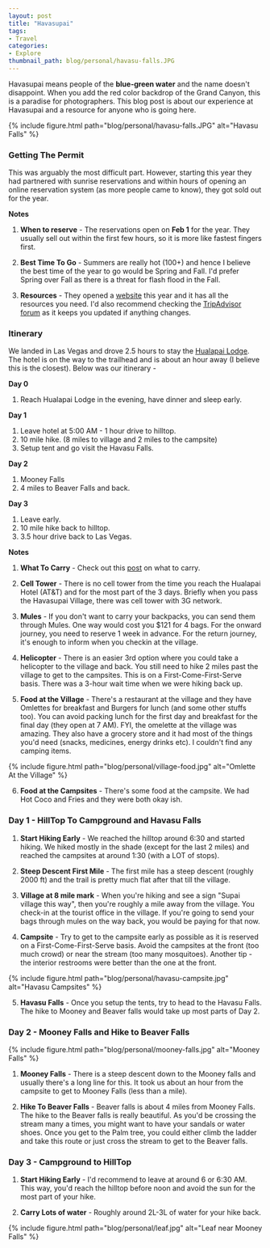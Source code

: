 ```yaml
---
layout: post
title: "Havasupai"
tags:
- Travel
categories:
- Explore
thumbnail_path: blog/personal/havasu-falls.JPG
---
```


Havasupai means people of the **blue-green water** and the name doesn't disappoint. When you add the red color backdrop of the Grand Canyon, this is a paradise for photographers. This blog post is about our experience at Havasupai and a resource for anyone who is going here.

{% include figure.html path="blog/personal/havasu-falls.JPG" alt="Havasu Falls" %}

### Getting The Permit

This was arguably the most difficult part. However, starting this year they had partnered with sunrise reservations and within hours of opening an online reservation system (as more people came to know), they got sold out for the year. 

**Notes**

1. **When to reserve** - The reservations open on **Feb 1** for the year. They usually sell out within the first few hours, so it is more like fastest fingers first.

2. **Best Time To Go** - Summers are really hot (100+) and hence I believe the best time of the year to go would be Spring and Fall. I'd prefer Spring over Fall as there is a threat for flash flood in the Fall.

3. **Resources** - They opened a [website](http://theofficialhavasupaitribe.com) this year and it has all the resources you need. I'd also recommend checking the [TripAdvisor forum](https://www.tripadvisor.com/ShowForum-g31371-i12769-Supai_Arizona.html) as it keeps you updated if anything changes.

### Itinerary

We landed in Las Vegas and drove 2.5 hours to stay the [Hualapai Lodge](http://www.grandcanyonwest.com/hualapai-lodge-and-route-66.htm). The hotel is on the way to the trailhead and is about an hour away (I believe this is the closest). Below was our itinerary - 

**Day 0**

1. Reach Hualapai Lodge in the evening, have dinner and sleep early.

**Day 1**
1. Leave hotel at 5:00 AM - 1 hour drive to hilltop.
2. 10 mile hike. (8 miles to village and 2 miles to the campsite)
3. Setup tent and go visit the Havasu Falls.

**Day 2**
1. Mooney Falls
2. 4 miles to Beaver Falls and back.

**Day 3**
1. Leave early.
2. 10 mile hike back to hilltop.
3. 3.5 hour drive back to Las Vegas.

**Notes**

1. **What To Carry** - Check out this [post](http://kaushik88.github.io/blog/2017/03/24/backpacking-checklist/) on what to carry.

2. **Cell Tower** - There is no cell tower from the time you reach the Hualapai Hotel (AT&T) and for the most part of the 3 days. Briefly when you pass the Havasupai Village, there was cell tower with 3G network.

3. **Mules** - If you don't want to carry your backpacks, you can send them through Mules. One way would cost you $121 for 4 bags. For the onward journey, you need to reserve 1 week in advance. For the return journey, it's enough to inform when you checkin at the village.

4. **Helicopter** - There is an easier 3rd option where you could take a helicopter to the village and back. You still need to hike 2 miles past the village to get to the campsites. This is on a First-Come-First-Serve basis. There was a 3-hour wait time when we were hiking back up.

5. **Food at the Village** - There's a restaurant at the village and they have Omlettes for breakfast and Burgers for lunch (and some other stuffs too). You can avoid packing lunch for the first day and breakfast for the final day (they open at 7 AM). FYI, the omelette at the village was amazing. They also have a grocery store and it had most of the things you'd need (snacks, medicines, energy drinks etc). I couldn't find any camping items.

{% include figure.html path="blog/personal/village-food.jpg" alt="Omlette At the Village" %}

6. **Food at the Campsites** - There's some food at the campsite. We had Hot Coco and Fries and they were both okay ish.

### Day 1 - HillTop To Campground and Havasu Falls

1. **Start Hiking Early** - We reached the hilltop around 6:30 and started hiking. We hiked mostly in the shade (except for the last 2 miles) and reached the campsites at around 1:30 (with a LOT of stops).

2. **Steep Descent First Mile** - The first mile has a steep descent (roughly 2000 ft) and the trail is pretty much flat after that till the village.

3. **Village at 8 mile mark** - When you're hiking and see a sign "Supai village this way", then you're roughly a mile away from the village. You check-in at the tourist office in the village. If you're going to send your bags through mules on the way back, you would be paying for that now.

4. **Campsite** - Try to get to the campsite early as possible as it is reserved on a First-Come-First-Serve basis. Avoid the campsites at the front (too much crowd) or near the stream (too many mosquitoes). Another tip - the interior restrooms were better than the one at the front.

{% include figure.html path="blog/personal/havasu-campsite.jpg" alt="Havasu Campsites" %}

5. **Havasu Falls** - Once you setup the tents, try to head to the Havasu Falls. The hike to Mooney and Beaver falls would take up most parts of Day 2.

### Day 2 - Mooney Falls and Hike to Beaver Falls

{% include figure.html path="blog/personal/mooney-falls.jpg" alt="Mooney Falls" %}

1. **Mooney Falls** - There is a steep descent down to the Mooney falls and usually there's a long line for this. It took us about an hour from the campsite to get to Mooney Falls (less than a mile).

2. **Hike To Beaver Falls** - Beaver falls is about 4 miles from Mooney Falls. The hike to the Beaver falls is really beautiful. As you'd be crossing the stream many a times, you might want to have your sandals or water shoes. Once you get to the Palm tree, you could either climb the ladder and take this route or just cross the stream to get to the Beaver falls.

### Day 3 - Campground to HillTop

1. **Start Hiking Early** - I'd recommend to leave at around 6 or 6:30 AM. This way, you'd reach the hilltop before noon and avoid the sun for the most part of your hike.

2. **Carry Lots of water** - Roughly around 2L-3L of water for your hike back.

{% include figure.html path="blog/personal/leaf.jpg" alt="Leaf near Mooney Falls" %}